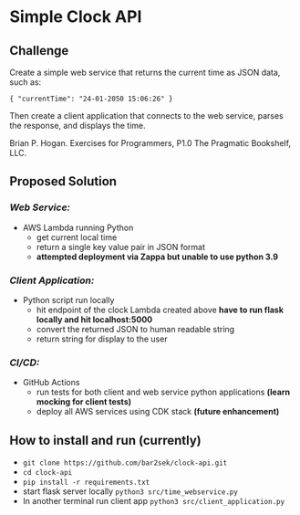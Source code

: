 # Simple Clock API

## Challenge

Create a simple web service that returns the current time as JSON data, such as:

`{ "currentTime": "24-01-2050 15:06:26" }`

Then create a client application that connects to the web service, parses the response, and displays the time.

Brian P. Hogan. Exercises for Programmers, P1.0 The Pragmatic Bookshelf, LLC.

## Proposed Solution

### _Web Service:_

- AWS Lambda running Python
    - get current local time
    - return a single key value pair in JSON format
    - **attempted deployment via Zappa but unable to use python 3.9**

### _Client Application:_

- Python script run locally
    - hit endpoint of the clock Lambda created above **have to run flask locally and hit localhost:5000**
    - convert the returned JSON to human readable string
    - return string for display to the user

### _CI/CD:_

- GitHub Actions
    - run tests for both client and web service python applications **(learn mocking for client tests)**
    - deploy all AWS services using CDK stack **(future enhancement)**

## How to install and run (currently)

- `git clone https://github.com/bar2sek/clock-api.git`
- `cd clock-api`
- `pip install -r requirements.txt`
- start flask server locally `python3 src/time_webservice.py`
- In another terminal run client app `python3 src/client_application.py`